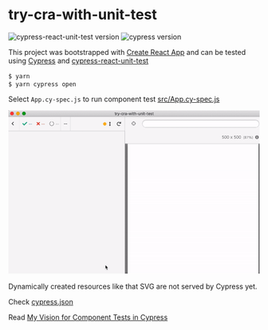 # try-cra-with-unit-test

![cypress-react-unit-test version](https://img.shields.io/badge/cypress--react--unit--test-4.16.4-brightgreen) ![cypress version](https://img.shields.io/badge/cypress-5.4.0-brightgreen)

This project was bootstrapped with [Create React App](https://github.com/facebook/create-react-app) and can be tested using [Cypress](https://www.cypress.io) and [cypress-react-unit-test](https://github.com/bahmutov/cypress-react-unit-test)

```shell
$ yarn
$ yarn cypress open
```

Select `App.cy-spec.js` to run component test [src/App.cy-spec.js](src/App.cy-spec.js)

![Running test](img/demo.gif)

Dynamically created resources like that SVG are not served by Cypress yet.

Check [cypress.json](cypress.json)

Read [My Vision for Component Tests in Cypress](https://glebbahmutov.com/blog/my-vision-for-component-tests/)
